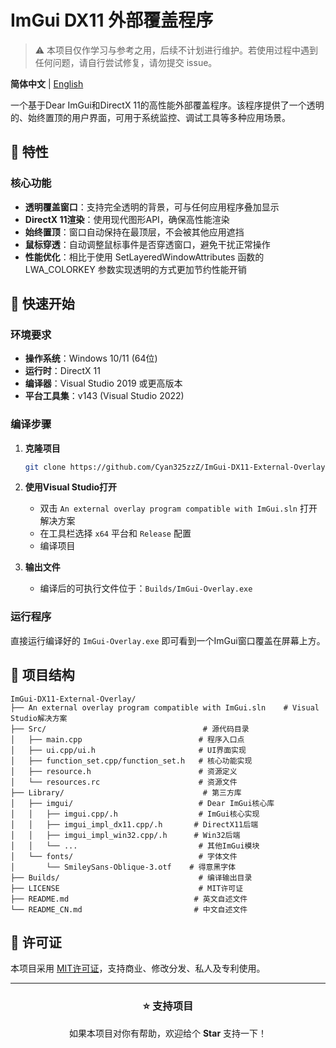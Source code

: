 # ImGui DX11 外部覆盖程序

> ⚠️ 本项目仅作学习与参考之用，后续不计划进行维护。若使用过程中遇到任何问题，请自行尝试修复，请勿提交 issue。

**简体中文** | [English](README.md)

一个基于Dear ImGui和DirectX 11的高性能外部覆盖程序。该程序提供了一个透明的、始终置顶的用户界面，可用于系统监控、调试工具等多种应用场景。

## 🌟 特性

### 核心功能
- **透明覆盖窗口**：支持完全透明的背景，可与任何应用程序叠加显示
- **DirectX 11渲染**：使用现代图形API，确保高性能渲染
- **始终置顶**：窗口自动保持在最顶层，不会被其他应用遮挡
- **鼠标穿透**：自动调整鼠标事件是否穿透窗口，避免干扰正常操作
- **性能优化**：相比于使用 SetLayeredWindowAttributes 函数的 LWA_COLORKEY 参数实现透明的方式更加节约性能开销

## 🚀 快速开始

### 环境要求
- **操作系统**：Windows 10/11 (64位)
- **运行时**：DirectX 11
- **编译器**：Visual Studio 2019 或更高版本
- **平台工具集**：v143 (Visual Studio 2022)

### 编译步骤

1. **克隆项目**
   ```bash
   git clone https://github.com/Cyan325zzZ/ImGui-DX11-External-Overlay.git
   ```

2. **使用Visual Studio打开**
   - 双击 `An external overlay program compatible with ImGui.sln` 打开解决方案
   - 在工具栏选择 `x64` 平台和 `Release` 配置
   - 编译项目

3. **输出文件**
   - 编译后的可执行文件位于：`Builds/ImGui-Overlay.exe`

### 运行程序

直接运行编译好的 `ImGui-Overlay.exe` 即可看到一个ImGui窗口覆盖在屏幕上方。

## 📁 项目结构

```
ImGui-DX11-External-Overlay/
├── An external overlay program compatible with ImGui.sln    # Visual Studio解决方案
├── Src/                                   # 源代码目录
│   ├── main.cpp                          # 程序入口点
│   ├── ui.cpp/ui.h                       # UI界面实现
│   ├── function_set.cpp/function_set.h   # 核心功能实现
│   ├── resource.h                        # 资源定义
│   └── resources.rc                      # 资源文件
├── Library/                               # 第三方库
│   ├── imgui/                            # Dear ImGui核心库
│   │   ├── imgui.cpp/.h                  # ImGui核心实现
│   │   ├── imgui_impl_dx11.cpp/.h       # DirectX11后端
│   │   ├── imgui_impl_win32.cpp/.h      # Win32后端
│   │   └── ...                           # 其他ImGui模块
│   └── fonts/                            # 字体文件
│       └── SmileySans-Oblique-3.otf    # 得意黑字体
├── Builds/                               # 编译输出目录
├── LICENSE                               # MIT许可证
├── README.md                            # 英文自述文件
└── README_CN.md                         # 中文自述文件
```

## 📝 许可证
本项目采用 [MIT许可证](LICENSE)，支持商业、修改分发、私人及专利使用。

---
<div align="center">

### ⭐ 支持项目
如果本项目对你有帮助，欢迎给个 **Star** 支持一下！

</div>

